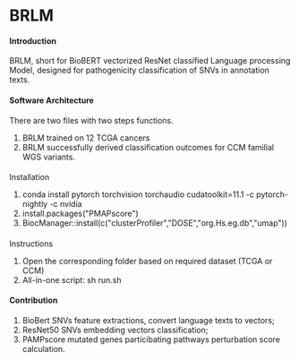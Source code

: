 ﻿# BRLM

#### Introduction
BRLM, short for BioBERT vectorized ResNet classified Language processing Model, designed for pathogenicity classification of SNVs in annotation texts.

#### Software Architecture
There are two files with two steps functions.
1.  BRLM trained on 12 TCGA cancers
2.  BRLM successfully derived classification outcomes for CCM familial WGS variants.


#### 

Installation

1.  conda install pytorch torchvision torchaudio cudatoolkit=11.1 -c pytorch-nightly -c nvidia
2.  install.packages("PMAPscore")
3.  BiocManager::install(c("clusterProfiler","DOSE","org.Hs.eg.db","umap"))

#### 
Instructions

1.  Open the corresponding folder based on required dataset (TCGA or CCM)
2.  All-in-one script: sh run.sh

#### Contribution

1.  BioBert SNVs feature extractions, convert language texts to vectors; 
2.  ResNet50 SNVs embedding vectors classification;
3.  PAMPscore mutated genes particibating pathways perturbation score calculation.



